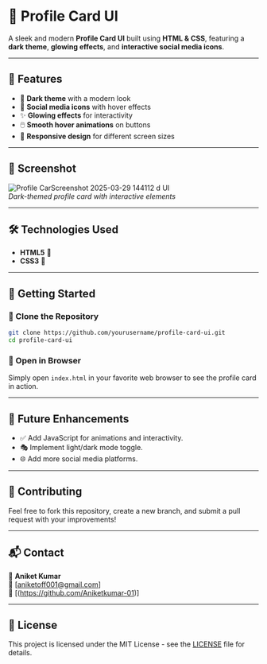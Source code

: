 # 🚀 Profile Card UI

A sleek and modern **Profile Card UI** built using **HTML & CSS**, featuring a **dark theme**, **glowing effects**, and **interactive social media icons**.

---

## 🌟 Features

- 🎨 **Dark theme** with a modern look
- 🔗 **Social media icons** with hover effects
- ✨ **Glowing effects** for interactivity
- 🖱️ **Smooth hover animations** on buttons
- 📱 **Responsive design** for different screen sizes

---

## 📸 Screenshot

![Profile Car![Screenshot 2025-03-29 144112](https://github.com/user-attachments/assets/cfabc145-d8d9-4d3c-940d-bcf2f6ab235c)
d UI](./)  
*Dark-themed profile card with interactive elements*

---

## 🛠️ Technologies Used

- **HTML5** 📄
- **CSS3** 🎨

---

## 🚀 Getting Started

### 🔹 Clone the Repository
```sh
git clone https://github.com/yourusername/profile-card-ui.git
cd profile-card-ui
```

### 🔹 Open in Browser
Simply open `index.html` in your favorite web browser to see the profile card in action.

---

## 🎯 Future Enhancements

- ✅ Add JavaScript for animations and interactivity.
- 🎭 Implement light/dark mode toggle.
- 🌐 Add more social media platforms.

---

## 🙌 Contributing

Feel free to fork this repository, create a new branch, and submit a pull request with your improvements!

---

## 📬 Contact
👤 **Aniket Kumar**  
📧 [aniketoff001@gmail.com]  
🔗 [(https://github.com/Aniketkumar-01)]  

---

## 📜 License
This project is licensed under the MIT License - see the [LICENSE](LICENSE) file for details.
